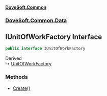 #### [DoveSoft.Common](./index.md 'index')
### [DoveSoft.Common.Data](./DoveSoft-Common-Data.md 'DoveSoft.Common.Data')
## IUnitOfWorkFactory Interface
  
```csharp
public interface IUnitOfWorkFactory
```
Derived  
&#8627; [UnitOfWorkFactory](./DoveSoft-Common-Data-UnitOfWorkFactory.md 'DoveSoft.Common.Data.UnitOfWorkFactory')  
### Methods
- [Create()](./DoveSoft-Common-Data-IUnitOfWorkFactory-Create().md 'DoveSoft.Common.Data.IUnitOfWorkFactory.Create()')
